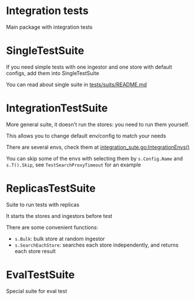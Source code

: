 # Integration tests

Main package with integration tests

# SingleTestSuite

If you need simple tests with one ingestor and one store with default configs, add them into SingleTestSuite

You can read about single suite in [tests/suits/README.md](../suits/README.md)

# IntegrationTestSuite

More general suite, it doesn't run the stores: you need to run them yourself.

This allows you to change default env/config to match your needs 

There are several envs, check them at [integration_sute.go:IntegrationEnvs()](integration_suite.go)

You can skip some of the envs with selecting them by `s.Config.Name` and `s.T().Skip`, see `TestSearchProxyTimeout` for an example

# ReplicasTestSuite

Suite to run tests with replicas

It starts the stores and ingestors before test

There are some convenient functions:
* `s.Bulk`: bulk store at random ingestor
* `s.SearchEachStore`: searches each store independently, and returns each store result

# EvalTestSuite

Special suite for eval test
